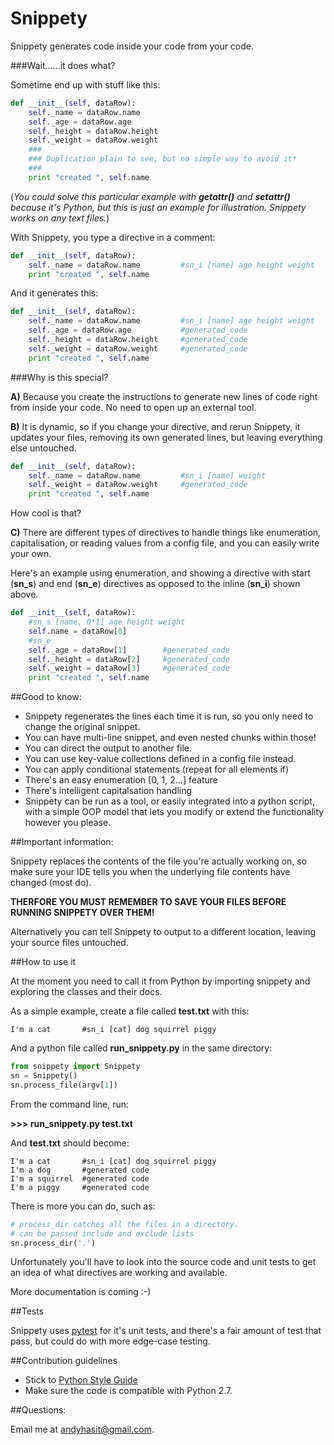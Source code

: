 Snippety
=========

Snippety generates code inside your code from your code.

###Wait......it does what?

Sometime end up with stuff like this:
``` python
def __init__(self, dataRow):
    self._name = dataRow.name
    self._age = dataRow.age
    self._height = dataRow.height
    self._weight = dataRow.weight
    ###
    ### Duplication plain to see, but no simple way to avoid it*
    ###
    print "created ", self.name
```
(_You could solve this particular example with **getattr()** and **setattr()** because it's Python, but this is just an example for illustration. Snippety works on any text files._)

With Snippety, you type a directive in a comment:

``` python
def __init__(self, dataRow):
    self._name = dataRow.name         #sn_i [name] age height weight
    print "created ", self.name
```

And it generates this:

``` python
def __init__(self, dataRow):
    self._name = dataRow.name         #sn_i [name] age height weight
    self._age = dataRow.age           #generated_code
    self._height = dataRow.height     #generated_code
    self._weight = dataRow.weight     #generated_code
    print "created ", self.name
```

###Why is this special?

__A)__ Because you create the instructions to generate new lines of code right from inside your code. No need to open up an external tool. 

__B)__ It is dynamic, so if you change your directive, and rerun Snippety, it updates your files, removing its own generated lines, but leaving everything else untouched.

``` python
def __init__(self, dataRow):
    self._name = dataRow.name         #sn_i [name] weight
    self._weight = dataRow.weight     #generated_code
    print "created ", self.name
```
How cool is that?

__C)__ There are different types of directives to handle things like enumeration, capitalisation, or reading values from a config file, and you can easily write your own.

Here's an example using enumeration, and showing a directive with start (__sn_s__) and end (__sn_e__) directives as opposed to the inline (__sn_i__) shown above.

``` python
def __init__(self, dataRow):
    #sn_s [name, 0*1] age height weight
    self.name = dataRow[0]
    #sn_e
    self._age = dataRow[1]        #generated_code
    self._height = dataRow[2]     #generated_code
    self._weight = dataRow[3]     #generated_code
    print "created ", self.name
```

##Good to know:
 
 * Snippety regenerates the lines each time it is run, so you only need to change the original snippet.
 * You can have multi-line snippet, and even nested chunks within those!
 * You can direct the output to another file.
 * You can use key-value collections defined in a config file instead.
 * You can apply conditional statements (repeat for all elements if)
 * There's an easy enumeration [0, 1, 2...] feature
 * There's intelligent capitalsation handling
 * Snippety can be run as a tool, or easily integrated into a python script, with a simple OOP model that lets you modify or extend the functionality however you please.

##Important information:

Snippety replaces the contents of the file you're actually working on, so make sure your IDE tells you when the underlying file contents have changed (most do). 

__THERFORE YOU MUST REMEMBER TO SAVE YOUR FILES BEFORE RUNNING SNIPPETY OVER THEM!__


Alternatively you can tell Snippety to output to a different location, leaving your source files untouched.

##How to use it

At the moment you need to call it from Python by importing snippety and exploring the classes and their docs.

As a simple example, create a file called __test.txt__ with this:

```
I'm a cat       #sn_i [cat] dog squirrel piggy
```

And a python file called **run_snippety.py** in the same directory:

``` python
from snippety import Snippety
sn = Snippety()
sn.process_file(argv[1])
```
From the command line, run:

**>>> run_snippety.py test.txt**

And __test.txt__ should become:

```
I'm a cat       #sn_i [cat] dog squirrel piggy
I'm a dog       #generated code
I'm a squirrel  #generated code
I'm a piggy     #generated code
```

There is more you can do, such as:
``` python
# process_dir catches all the files in a directory.
# can be passed include and exclude lists
sn.process_dir('.')
```
Unfortunately you'll have to look into the source code and unit tests to get an idea of what directives are working and available.

More documentation is coming :-)

##Tests

Snippety uses [pytest](http://pytest.org/latest/) for it's unit tests, and there's a fair amount of test that pass, but could do with more edge-case testing.

##Contribution guidelines

  * Stick to [Python Style Guide](http://legacy.python.org/dev/peps/pep-0008/)
  * Make sure the code is compatible with Python 2.7.

##Questions:

Email me at andyhasit@gmail.com.
